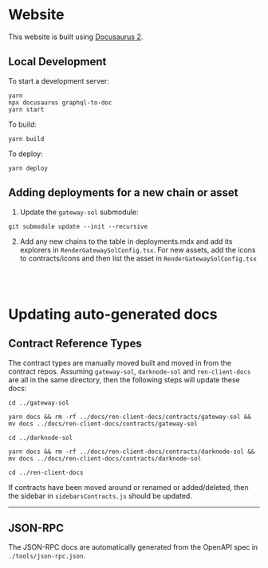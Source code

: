 # Website

This website is built using [Docusaurus 2](https://v2.docusaurus.io/).

## Local Development

To start a development server:

```shell
yarn
npx docusaurus graphql-to-doc
yarn start
```

To build:

```shell
yarn build
```

To deploy:


```shell
yarn deploy
```

## Adding deployments for a new chain or asset

1. Update the `gateway-sol` submodule:

```shell
git submodule update --init --recursive
```

2. Add any new chains to the table in deployments.mdx and add its explorers in `RenderGatewaySolConfig.tsx`. For new assets, add the icons to contracts/icons and then list the asset in `RenderGatewaySolConfig.tsx`





<br />
<br />






# Updating auto-generated docs

## Contract Reference Types

The contract types are manually moved built and moved in from the contract repos. Assuming `gateway-sol`, `darknode-sol` and `ren-client-docs` are all in the same directory, then the following steps will update these docs:

```shell
cd ../gateway-sol

yarn docs && rm -rf ../docs/ren-client-docs/contracts/gateway-sol && mv docs ../docs/ren-client-docs/contracts/gateway-sol

cd ../darknode-sol

yarn docs && rm -rf ../docs/ren-client-docs/contracts/darknode-sol && mv docs ../docs/ren-client-docs/contracts/darknode-sol

cd ../ren-client-docs
```

If contracts have been moved around or renamed or added/deleted, then the sidebar in `sidebarsContracts.js` should be updated.

<hr />

## JSON-RPC

The JSON-RPC docs are automatically generated from the OpenAPI spec in `./tools/json-rpc.json`.
